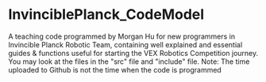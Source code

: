 # InvinciblePlanck_CodeModel
A teaching code programmed by Morgan Hu for new programmers in Invincible Planck Robotic Team, containing well explained and essential guides & functions useful for starting the VEX Robotics Competition journey. You may look at the files in the "src" file and "include" file. Note: The time uploaded to Github is not the time when the code is programmed

